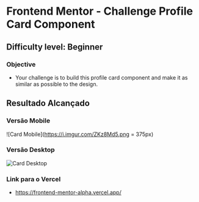 # Frontend Mentor - Challenge Profile Card Component
## Difficulty level: Beginner

### Objective
- Your challenge is to build this profile card component and make it as similar as possible to the design.

## Resultado Alcançado
### Versão Mobile
![Card Mobile](https://i.imgur.com/ZKz8Md5.png = 375px)

### Versão Desktop
![Card Desktop](https://i.imgur.com/sZO16G4.png)

### Link para o Vercel
- https://frontend-mentor-alpha.vercel.app/
